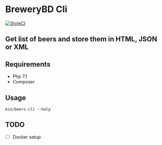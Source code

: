 # BreweryBD Cli

[![StyleCI](https://styleci.io/repos/104109080/shield?branch=master)](https://styleci.io/repos/104109080)

## Get list of beers and store them in HTML, JSON or XML

## Requirements

- Php 7.1
- Composer

## Usage

`bin/beers-cli --help`

## TODO

- [ ] Docker setup
